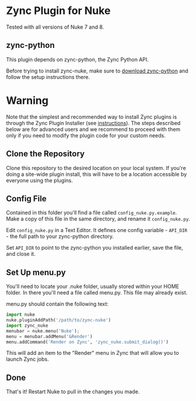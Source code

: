 # Zync Plugin for Nuke

Tested with all versions of Nuke 7 and 8.

## zync-python

This plugin depends on zync-python, the Zync Python API.

Before trying to install zync-nuke, make sure to [download zync-python](https://github.com/zync/zync-python) and follow the setup instructions there.

# Warning

Note that the simplest and recommended way to install Zync plugins is through the Zync Plugin Installer (see [instructions](https://sites.google.com/site/zyncpublic/doc/install#plugins)). The steps described below are for advanced users and we recommend to proceed with them only if you need to modify the plugin code for your custom needs.

## Clone the Repository

Clone this repository to the desired location on your local system. If you're doing a site-wide plugin install, this will have to be a location accessible by everyone using the plugins.

## Config File

Contained in this folder you'll find a file called ```config_nuke.py.example```. Make a copy of this file in the same directory, and rename it ```config_nuke.py```.

Edit ```config_nuke.py``` in a Text Editor. It defines one config variable - `API_DIR` - the full path to your zync-python directory.

Set `API_DIR` to point to the zync-python you installed earlier, save the file, and close it.

## Set Up menu.py

You'll need to locate your .nuke folder, usually stored within your HOME folder. In there you'll need a file called menu.py. This file may already exist.

menu.py should contain the following text:

```python
import nuke
nuke.pluginAddPath('/path/to/zync-nuke')
import zync_nuke
menubar = nuke.menu('Nuke');
menu = menubar.addMenu('&Render')
menu.addCommand('Render on Zync', 'zync_nuke.submit_dialog()')
```

This will add an item to the "Render" menu in Zync that will allow you to launch Zync jobs.

## Done

That's it! Restart Nuke to pull in the changes you made.
